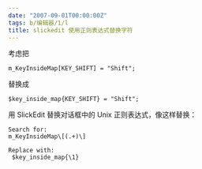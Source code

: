 ```yaml
---
date: "2007-09-01T00:00:00Z"
tags: b/编辑器/1/l
title: slickedit 使用正则表达式替换字符
---
```


考虑把
```
m_KeyInsideMap[KEY_SHIFT] = "Shift";
```
替换成
```
$key_inside_map{KEY_SHIFT} = "Shift";
```

用 SlickEdit 替换对话框中的 Unix 正则表达式，像这样替换：
```
Search for:
m_KeyInsideMap\[(.+)\]

Replace with: 
 $key_inside_map{\1}

```
